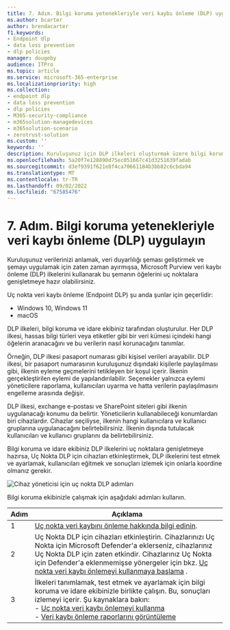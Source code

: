 ```yaml
---
title: 7. Adım. Bilgi koruma yetenekleriyle veri kaybı önleme (DLP) uygulayın
ms.author: bcarter
author: brendacarter
f1.keywords:
- Endpoint dlp
- data loss prevention
- dlp policies
manager: dougeby
audience: ITPro
ms.topic: article
ms.service: microsoft-365-enterprise
ms.localizationpriority: high
ms.collection:
- endpoint dlp
- data loss prevention
- dlp policies
- M365-security-compliance
- m365solution-managedevices
- m365solution-scenario
- zerotrust-solution
ms.custom: ''
keywords: ''
description: Kuruluşunuz için DLP ilkeleri oluşturmak üzere bilgi koruma ve idare ekibinizle birlikte çalışarak Uç Nokta DLP'sini uygulayın.
ms.openlocfilehash: 5a20f7e128890d75ec051667c41d3251639fadab
ms.sourcegitcommit: d3ef9391f621e8f4ca70661184b3bb82c6cbda94
ms.translationtype: MT
ms.contentlocale: tr-TR
ms.lasthandoff: 09/02/2022
ms.locfileid: "67585476"
---
```

# <a name="step-7-implement-data-loss-prevention-dlp-with-information-protection-capabilities"></a>7. Adım. Bilgi koruma yetenekleriyle veri kaybı önleme (DLP) uygulayın


Kuruluşunuz verilerinizi anlamak, veri duyarlılığı şeması geliştirmek ve şemayı uygulamak için zaten zaman ayırmışsa, Microsoft Purview veri kaybı önleme (DLP) ilkelerini kullanarak bu şemanın öğelerini uç noktalara genişletmeye hazır olabilirsiniz. 

Uç nokta veri kaybı önleme (Endpoint DLP) şu anda şunlar için geçerlidir:
- Windows 10, Windows 11
- macOS

DLP ilkeleri, bilgi koruma ve idare ekibiniz tarafından oluşturulur. Her DLP ilkesi, hassas bilgi türleri veya etiketler gibi bir veri kümesi içindeki hangi öğelerin aranacağını ve bu verilerin nasıl korunacağını tanımlar. 

Örneğin, DLP ilkesi pasaport numarası gibi kişisel verileri arayabilir. DLP ilkesi, bir pasaport numarasının kuruluşunuz dışındaki kişilerle paylaşılması gibi, ilkenin eyleme geçmelerini tetikleyen bir koşul içerir. İlkenin gerçekleştirilen eylemi de yapılandırılabilir. Seçenekler yalnızca eylemi yöneticilere raporlama, kullanıcıları uyarma ve hatta verilerin paylaşılmasını engelleme arasında değişir.

DLP ilkesi, exchange e-postası ve SharePoint siteleri gibi ilkenin uygulanacağı konumu da belirtir. Yöneticilerin kullanabileceği konumlardan biri cihazlardır. Cihazlar seçiliyse, ilkenin hangi kullanıcılara ve kullanıcı gruplarına uygulanacağını belirtebilirsiniz. İlkenin dışında tutulacak kullanıcıları ve kullanıcı gruplarını da belirtebilirsiniz.

Bilgi koruma ve idare ekibiniz DLP ilkelerini uç noktalara genişletmeye hazırsa, Uç Nokta DLP için cihazları etkinleştirmek, DLP ilkelerini test etmek ve ayarlamak, kullanıcıları eğitmek ve sonuçları izlemek için onlarla koordine olmanız gerekir. 

![Cihaz yöneticisi için uç nokta DLP adımları](../media/devices/endpoint-dlp-steps.png#lightbox)


Bilgi koruma ekibinizle çalışmak için aşağıdaki adımları kullanın.


|Adım  |Açıklama  |
|---------|---------|
|1     |  [Uç nokta veri kaybını önleme hakkında bilgi edinin](../compliance/endpoint-dlp-learn-about.md).        |
|2     | Uç Nokta DLP için cihazları etkinleştirin. Cihazlarınızı Uç Nokta için Microsoft Defender'a eklerseniz, cihazlarınız Uç Nokta DLP için zaten etkindir. Cihazlarınız Uç Nokta için Defender'a eklenmemişse yönergeler için bkz. [Uç nokta veri kaybı önlemeyi kullanmaya başlama](../compliance/endpoint-dlp-getting-started.md) .|
|3     |   İlkeleri tanımlamak, test etmek ve ayarlamak için bilgi koruma ve idare ekibinizle birlikte çalışın. Bu, sonuçları izlemeyi içerir. Şu kaynaklara bakın:<br>- [Uç nokta veri kaybı önlemeyi kullanma](../compliance/endpoint-dlp-using.md)<br>- [Veri kaybı önleme raporlarını görüntüleme](../compliance/view-the-dlp-reports.md)      |
